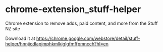 # chrome-extension_stuff-helper
Chrome extension to remove adds, paid content, and more from the Stuff NZ site

Download it at https://chrome.google.com/webstore/detail/stuff-helper/hnnjicdlapjmphkmlkiglgfmffpmncch?hl=en
